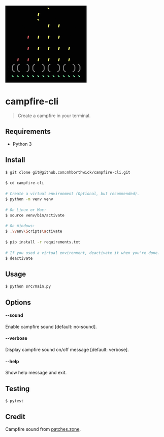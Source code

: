 ![demo](./demo.gif)

# campfire-cli

> Create a campfire in your terminal.

## Requirements

- Python 3

## Install

```sh
$ git clone git@github.com:mhborthwick/campfire-cli.git

$ cd campfire-cli

# Create a virtual environment (Optional, but recommended).
$ python -m venv venv

# On Linux or Mac:
$ source venv/bin/activate

# On Windows:
$ .\venv\Scripts\activate

$ pip install -r requirements.txt

# If you used a virtual environment, deactivate it when you're done.
$ deactivate
```

## Usage

```sh
$ python src/main.py
```

## Options

#### --sound

Enable campfire sound [default: no-sound].

#### --verbose

Display campfire sound on/off message [default: verbose].

#### --help

Show help message and exit.

## Testing

```sh
$ pytest
```

## Credit

Campfire sound from [patches.zone](https://patches.zone/scenes/campfire).
